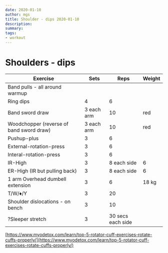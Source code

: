 ```yaml
---
date: 2020-01-10
author: mgs
title: Shoulder - dips 2020-01-10
description: 
summary: 
tags: 
- workout
---
```

# Shoulders - dips
|Exercise |Sets  |Reps  |  Weight|
|--|--|--|--|
|Band pulls - all around warmup||||
|Ring dips|4|6|
|Band sword draw|3 each arm|10|red|
|Woodchopper (reverse of band sword draw)|3 each arm|10|red|
|Pushup-plus|3|6||
|External-rotation-press|3|6||
|Interal-rotation-press|3|6||
|IR-High|3|8 each side|6|
|ER-High (IR but pulling back)|3|8 each side|6|
|1 arm Overhead dumbell extension|3|6|18 kg|
|T/W/♦/Y|3|20||
|Shoulder dislocations - on bench|3|10||
|?Sleeper stretch|3|30 secs each side|

[https://www.myodetox.com/learn/top-5-rotator-cuff-exercises-rotate-cuffs-properly/](https://www.myodetox.com/learn/top-5-rotator-cuff-exercises-rotate-cuffs-properly/)


<!--stackedit_data:
eyJoaXN0b3J5IjpbLTk1MzA0MDYyNl19
-->